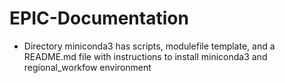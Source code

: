 # EPIC-Documentation

- Directory miniconda3 has scripts, modulefile template, and a README.md file with instructions to install miniconda3 and regional_workfow environment

